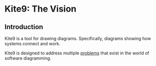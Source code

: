 # Kite9: The Vision #

## Introduction ##

Kite9 is a tool for drawing diagrams.  Specifically, diagrams showing how systems connect and work.  

Kite9 is designed to address multiple [problems](problems.md) that exist in the world of software diagramming.